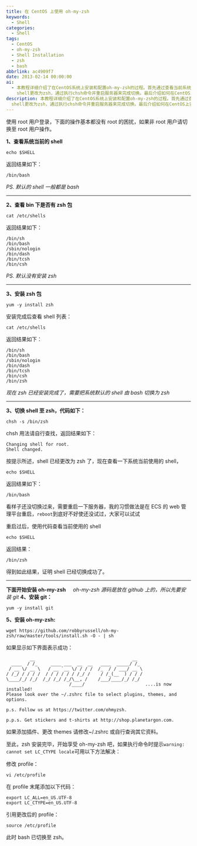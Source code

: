 ```yaml
---
title: 在 CentOS 上使用 oh-my-zsh
keywords:
  - Shell
categories:
  - Shell
tags:
  - CentOS
  - oh-my-zsh
  - Shell Installation
  - zsh
  - bash
abbrlink: ac4909f7
date: 2013-02-14 00:00:00
ai:
  - 本教程详细介绍了在CentOS系统上安装和配置oh-my-zsh的过程。首先通过查看当前系统shell确认默认环境，并检查是否已安装zsh包，如果未安装则使用yum命令进行安装。接着指导用户如何将默认的bash
    shell更改为zsh，通过执行chsh命令并重启服务器来完成切换。最后介绍如何在CentOS上安装oh-my-zsh和相关插件，提供详细的操作步骤，并解决可能遇到的locale问题。整个过程包括shell操作、系统软件包管理以及使用终端命令进行配置。
description: 本教程详细介绍了在CentOS系统上安装和配置oh-my-zsh的过程。首先通过查看当前系统shell确认默认环境，并检查是否已安装zsh包，如果未安装则使用yum命令进行安装。接着指导用户如何将默认的bash
  shell更改为zsh，通过执行chsh命令并重启服务器来完成切换。最后介绍如何在CentOS上安装oh-my-zsh和相关插件，提供详细的操作步骤，并解决可能遇到的locale问题。整个过程包括shell操作、系统软件包管理以及使用终端命令进行配置。
---
```



使用 root 用户登录，下面的操作基本都没有 root 的困扰，如果非 root 用户请切换至 root 用户操作。

**1、查看系统当前的 shell**

```shell
echo $SHELL
```

返回结果如下：

```shell
/bin/bash
```

_PS. 默认的 shell 一般都是 bash_

---

**2、查看 bin 下是否有 zsh 包**

```shell
cat /etc/shells
```

返回结果如下：

```shell
/bin/sh
/bin/bash
/sbin/nologin
/bin/dash
/bin/tcsh
/bin/csh
```

_PS. 默认没有安装 zsh_

---

**3、安装 zsh 包**

```shell
yum -y install zsh
```

安装完成后查看 shell 列表：

```shell
cat /etc/shells
```

返回结果如下：

```shell
/bin/sh
/bin/bash
/sbin/nologin
/bin/dash
/bin/tcsh
/bin/csh
/bin/zsh
```

_现在 zsh 已经安装完成了，需要把系统默认的 shell 由 bash 切换为 zsh_

---

**3、切换 shell 至 zsh，代码如下：**

```shell
chsh -s /bin/zsh
```

chsh 用法请自行查找，返回结果如下：

```shell
Changing shell for root.
Shell changed.
```

按提示所述，shell 已经更改为 zsh 了，现在查看一下系统当前使用的 shell，

```shell
echo $SHELL
```

返回结果如下：

```shell
/bin/bash
```

看样子还没切换过来，需要重启一下服务器，我的习惯做法是在 ECS 的 web 管理平台重启，`reboot`到底好不好使还没试过，大家可以试试

重启过后，使用代码查看当前使用的 shell

```shell
echo $SHELL
```

返回结果：

```shell
/bin/zsh
```

得到如此结果，证明 shell 已经切换成功了。

---

**下面开始安装 oh-my-zsh**
    *oh-my-zsh 源码是放在 github 上的，所以先要安装 git*
**4、安装 git：**

```shell
yum -y install git
```

**5、安装 oh-my-zsh:**

```shell
wget https://github.com/robbyrussell/oh-my-zsh/raw/master/tools/install.sh -O - | sh
```

如果显示如下界面表示成功：

```shell
         __                                     __
  ____  / /_     ____ ___  __  __   ____  _____/ /_
 / __ \/ __ \   / __ `__ \/ / / /  /_  / / ___/ __ \
/ /_/ / / / /  / / / / / / /_/ /    / /_(__  ) / / /
\____/_/ /_/  /_/ /_/ /_/\__, /    /___/____/_/ /_/
                        /____/                       ....is now installed!
Please look over the ~/.zshrc file to select plugins, themes, and options.

p.s. Follow us at https://twitter.com/ohmyzsh.

p.p.s. Get stickers and t-shirts at http://shop.planetargon.com.
```

如果添加插件、更改 themes 请修改~/.zshrc 或自行查询其它资料。

至此，zsh 安装完毕，开始享受 oh-my-zsh 吧，如果执行命令时提示`warning: cannot set LC_CTYPE locale`可用以下方法解决：

修改 profile：

```shell
vi /etc/profile
```

在 profile 末尾添加以下代码：

```shell
export LC_ALL=en_US.UTF-8
export LC_CTYPE=en_US.UTF-8
```

引用更改后的 profile：

```shell
source /etc/profile
```

此时 bash 已切换至 zsh。
